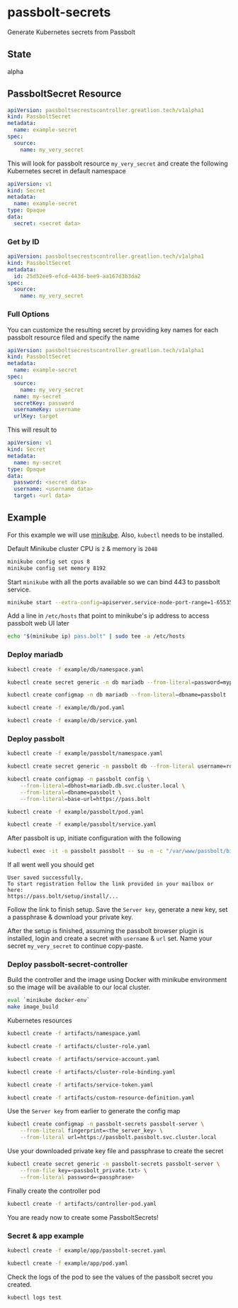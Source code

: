 # passbolt-secrets

Generate Kubernetes secrets from Passbolt

## State

alpha

## PassboltSecret Resource

```yaml
apiVersion: passboltsecrestscontroller.greatlion.tech/v1alpha1
kind: PassboltSecret
metadata:
  name: example-secret
spec:
  source:
    name: my_very_secret
```

This will look for passbolt resource `my_very_secret` and create the following Kubernetes secret in default namespace

```yaml
apiVersion: v1
kind: Secret
metadata:
  name: example-secret
type: Opaque
data:
  secret: <secret data>
```

### Get by ID

```yaml
apiVersion: passboltsecrestscontroller.greatlion.tech/v1alpha1
kind: PassboltSecret
metadata:
  id: 25d52ee9-efcd-443d-bee9-aa167d3b3da2
spec:
  source:
    name: my_very_secret
```

### Full Options

You can customize the resulting secret by providing key names for each passbolt resource filed and specify the name

```yaml
apiVersion: passboltsecrestscontroller.greatlion.tech/v1alpha1
kind: PassboltSecret
metadata:
  name: example-secret
spec:
  source:
    name: my_very_secret
  name: my-secret
  secretKey: password
  usernameKey: username
  urlKey: target
```

This will result to

```yaml
apiVersion: v1
kind: Secret
metadata:
  name: my-secret
type: Opaque
data:
  password: <secret data>
  username: <username data>
  target: <url data>
```

## Example

For this example we will use [minikube](https://minikube.sigs.k8s.io/docs/). Also, `kubectl` needs to be installed.

Default Minikube cluster CPU is `2` & memory is `2048`

```sh
minikube config set cpus 8
minikube config set memory 8192
```

Start `minikube` with all the ports available so we can bind 443 to passbolt service.

```sh
minikube start --extra-config=apiserver.service-node-port-range=1-65535
```


Add a line in `/etc/hosts` that point to minikube's ip address to access passbolt web UI later

```sh
echo "$(minikube ip) pass.bolt" | sudo tee -a /etc/hosts
```



### Deploy mariadb

```sh
kubectl create -f example/db/namespace.yaml

kubectl create secret generic -n db mariadb --from-literal=password=mypassword

kubectl create configmap -n db mariadb --from-literal=dbname=passbolt

kubectl create -f example/db/pod.yaml

kubectl create -f example/db/service.yaml
```

### Deploy passbolt

```sh
kubectl create -f example/passbolt/namespace.yaml

kubectl create secret generic -n passbolt db --from-literal username=root --from-literal password=mypassword

kubectl create configmap -n passbolt config \
    --from-literal=dbhost=mariadb.db.svc.cluster.local \
    --from-literal=dbname=passbolt \
    --from-literal=base-url=https://pass.bolt

kubectl create -f example/passbolt/pod.yaml

kubectl create -f example/passbolt/service.yaml
```

After passbolt is up, initiate configuration with the following

```sh
kubectl exec -it -n passbolt passbolt -- su -m -c "/var/www/passbolt/bin/cake passbolt register_user -u john.doe@example.com -f john -l doe -r admin" -s /bin/sh www-data
```

If all went well you should get

```
User saved successfully.
To start registration follow the link provided in your mailbox or here: 
https://pass.bolt/setup/install/...
```

Follow the link to finish setup. Save the `Server key`, generate a new key, set a passphrase & download your private key.

After the setup is finished, assuming the passbolt browser plugin is installed, login and create a secret with `username` & `url` set. Name your secret `my_very_secret` to continue copy-paste.

### Deploy passbolt-secret-controller

Build the controller and the image using Docker with minikube environment so the image will be available to our local cluster.

```sh
eval `minikube docker-env`
make image_build
```

Kubernetes resources

```sh
kubectl create -f artifacts/namespace.yaml

kubectl create -f artifacts/cluster-role.yaml

kubectl create -f artifacts/service-account.yaml

kubectl create -f artifacts/cluster-role-binding.yaml

kubectl create -f artifacts/service-token.yaml

kubectl create -f artifacts/custom-resource-definition.yaml
```

Use the `Server key` from earlier to generate the config map

```sh
kubectl create configmap -n passbolt-secrets passbolt-server \
    --from-literal fingerprint=<the_server_key> \
    --from-literal url=https://passbolt.passbolt.svc.cluster.local
```

Use your downloaded private key file and passphrase to create the secret

```sh
kubectl create secret generic -n passbolt-secrets passbolt-server \
    --from-file key=<passbolt_private.txt> \
    --from-literal password=<passphrase>
```

Finally create the controller pod

```sh
kubectl create -f artifacts/controller-pod.yaml
```

You are ready now to create some PassboltSecrets!

### Secret & app example

```sh
kubectl create -f example/app/passbolt-secret.yaml

kubectl create -f example/app/pod.yaml
```

Check the logs of the pod to see the values of the passbolt secret you created.

```sh
kubectl logs test
```
